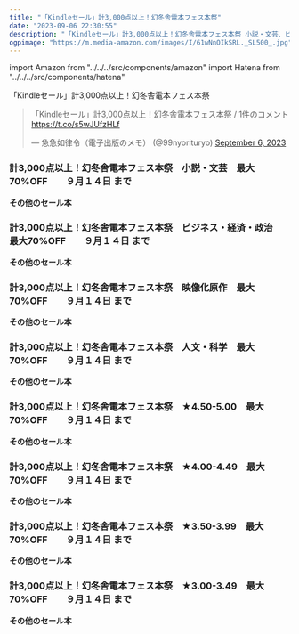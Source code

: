 ```yaml
---
title: "「Kindleセール」計3,000点以上！幻冬舎電本フェス本祭"
date: "2023-09-06 22:30:55"
description: "「Kindleセール」計3,000点以上！幻冬舎電本フェス本祭 小説・文芸、ビジネス・経済・政治、映像化原作、人文・科学、★4.50-5.00"
ogpimage: "https://m.media-amazon.com/images/I/61wNnOIkSRL._SL500_.jpg"
---
```

import Amazon from "../../../src/components/amazon"
import Hatena from "../../../src/components/hatena"

「Kindleセール」計3,000点以上！幻冬舎電本フェス本祭


<blockquote class="twitter-tweet"><p lang="ja" dir="ltr">「Kindleセール」計3,000点以上！幻冬舎電本フェス本祭 / 1件のコメント <a href="https://t.co/s5wJUfzHLf">https://t.co/s5wJUfzHLf</a></p>&mdash; 急急如律令（電子出版のメモ） (@99nyorituryo) <a href="https://twitter.com/99nyorituryo/status/1699387319785226609?ref_src=twsrc%5Etfw">September 6, 2023</a></blockquote> 






### 計3,000点以上！幻冬舎電本フェス本祭　小説・文芸　最大70%OFF　　９月１４日 まで

<Amazon asin="B07PZVXJRL" />



<Amazon asin="B00FXNL4BS" />



<Amazon asin="B01DLQNOXY" />


**その他のセール本**

<Hatena src="https://kyukyunyorituryo.github.io/kindle_sale/html/20230914a22120648051.html" title=""/>


### 計3,000点以上！幻冬舎電本フェス本祭　ビジネス・経済・政治　最大70%OFF　　９月１４日 まで

<Amazon asin="B07FVRG28G" />



<Amazon asin="B09LYFWP43" />



<Amazon asin="B06XXBGYY5" />


**その他のセール本**

<Hatena src="https://kyukyunyorituryo.github.io/kindle_sale/html/20230914a22120649051.html" title=""/>


### 計3,000点以上！幻冬舎電本フェス本祭　映像化原作　最大70%OFF　　９月１４日 まで

<Amazon asin="B0816DC5PZ" />



<Amazon asin="B0848NDQPW" />



<Amazon asin="B009CTVF04" />


**その他のセール本**

<Hatena src="https://kyukyunyorituryo.github.io/kindle_sale/html/20230914a22120651051.html" title=""/>


### 計3,000点以上！幻冬舎電本フェス本祭　人文・科学　最大70%OFF　　９月１４日 まで

<Amazon asin="B009CTXQT2" />


<Amazon asin="B099W5KKKH" />


<Amazon asin="B00UJ4B6FA" />


**その他のセール本**

<Hatena src="https://kyukyunyorituryo.github.io/kindle_sale/html/20230914a22120652051.html" title=""/>


### 計3,000点以上！幻冬舎電本フェス本祭　★4.50-5.00　最大70%OFF　　９月１４日 まで

<Amazon asin="B0816DC5PZ" />


<Amazon asin="B086L7WYMK" />


<Amazon asin="B08699NMMH" />


**その他のセール本**

<Hatena src="https://kyukyunyorituryo.github.io/kindle_sale/html/20230914a22120644051.html" title=""/>


### 計3,000点以上！幻冬舎電本フェス本祭　★4.00-4.49　最大70%OFF　　９月１４日 まで

<Amazon asin="B07L67XZSS" />


<Amazon asin="B086KQNW72" />


<Amazon asin="B0B1LLRB1Z" />


**その他のセール本**

<Hatena src="https://kyukyunyorituryo.github.io/kindle_sale/html/20230914a22120645051.html" title=""/>


### 計3,000点以上！幻冬舎電本フェス本祭　★3.50-3.99　最大70%OFF　　９月１４日 まで

<Amazon asin="B0BBR7N52J" />


<Amazon asin="B00J3GI2F2" />


<Amazon asin="B09MQ9BQSQ" />


**その他のセール本**

<Hatena src="https://kyukyunyorituryo.github.io/kindle_sale/html/20230914a22120646051.html" title=""/>


### 計3,000点以上！幻冬舎電本フェス本祭　★3.00-3.49　最大70%OFF　　９月１４日 まで

<Amazon asin="B00ZU7H9H0" />


<Amazon asin="B01D1QTV8G" />


<Amazon asin="B0BKSKPGVS" />


**その他のセール本**

<Hatena src="https://kyukyunyorituryo.github.io/kindle_sale/html/20230914a22120647051.html" title=""/>

